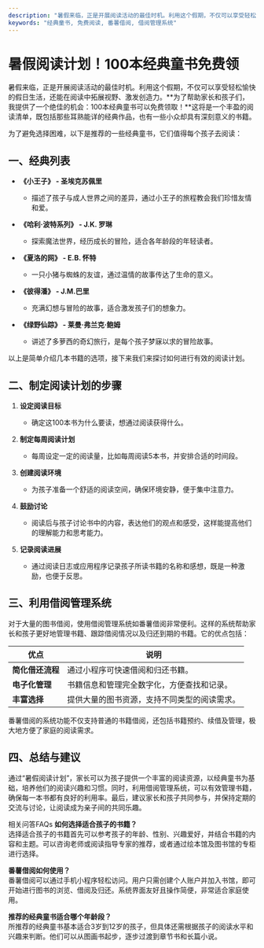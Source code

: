```yaml
---
description: "暑假来临，正是开展阅读活动的最佳时机。利用这个假期，不仅可以享受轻松愉快的假日生活，还能在阅读中拓展视野、激发创造力。**为了帮助家长和孩子们，我提供了一个绝佳的机会：100本经典童书可以免费领取！**这将是一个丰盈的阅读清单，既包括那些耳熟能详的经典作品，也有一些小众却具有深刻意义的书籍。"
keywords: "经典童书, 免费阅读, 番薯借阅, 借阅管理系统"
---
```

# 暑假阅读计划！100本经典童书免费领

暑假来临，正是开展阅读活动的最佳时机。利用这个假期，不仅可以享受轻松愉快的假日生活，还能在阅读中拓展视野、激发创造力。**为了帮助家长和孩子们，我提供了一个绝佳的机会：100本经典童书可以免费领取！**这将是一个丰盈的阅读清单，既包括那些耳熟能详的经典作品，也有一些小众却具有深刻意义的书籍。

为了避免选择困难，以下是推荐的一些经典童书，它们值得每个孩子去阅读：

## **一、经典列表**

- **《小王子》 - 圣埃克苏佩里**
    * 描述了孩子与成人世界之间的差异，通过小王子的旅程教会我们珍惜友情和爱。
    
- **《哈利·波特系列》 - J.K. 罗琳**
    * 探索魔法世界，经历成长的冒险，适合各年龄段的年轻读者。
    
- **《夏洛的网》 - E.B. 怀特**
    * 一只小猪与蜘蛛的友谊，通过温情的故事传达了生命的意义。
    
- **《彼得潘》 - J.M.巴里**
    * 充满幻想与冒险的故事，适合激发孩子们的想象力。

- **《绿野仙踪》 - 莱曼·弗兰克·鲍姆**
    * 讲述了多萝西的奇幻旅行，是每个孩子梦寐以求的冒险故事。

以上是简单介绍几本书籍的选项，接下来我们来探讨如何进行有效的阅读计划。

## **二、制定阅读计划的步骤**

1. **设定阅读目标**
   - 确定这100本书为什么要读，想通过阅读获得什么。
   
2. **制定每周阅读计划**
   - 每周设定一定的阅读量，比如每周阅读5本书，并安排合适的时间段。

3. **创建阅读环境**
   - 为孩子准备一个舒适的阅读空间，确保环境安静，便于集中注意力。

4. **鼓励讨论**
   - 阅读后与孩子讨论书中的内容，表达他们的观点和感受，这样能提高他们的理解能力和思考能力。

5. **记录阅读进展**
   - 通过阅读日志或应用程序记录孩子所读书籍的名称和感想，既是一种激励，也便于反思。

## **三、利用借阅管理系统**

对于大量的图书借阅，使用借阅管理系统如番薯借阅非常便利。这样的系统帮助家长和孩子更好地管理书籍、跟踪借阅情况以及归还到期的书籍。它的优点包括：

| 优点             | 说明 |
|------------------|------|
| **简化借还流程** | 通过小程序可快速借阅和归还书籍。 |
| **电子化管理**   | 书籍信息和管理完全数字化，方便查找和记录。 |
| **丰富选择**     | 提供大量的图书资源，支持不同类型的阅读需求。 |

番薯借阅的系统功能不仅支持普通的书籍借阅，还包括书籍预约、续借及管理，极大地方便了家庭的阅读需求。

## **四、总结与建议**

通过“暑假阅读计划”，家长可以为孩子提供一个丰富的阅读资源，以经典童书为基础，培养他们的阅读兴趣和习惯。同时，利用借阅管理系统，可以有效管理书籍，确保每一本书都有良好的利用率。最后，建议家长和孩子共同参与，并保持定期的交流与讨论，让阅读成为亲子间的共同乐趣。

相关问答FAQs
**如何选择适合孩子的书籍？**  
选择适合孩子的书籍首先可以参考孩子的年龄、性别、兴趣爱好，并结合书籍的内容和主题。可以咨询老师或阅读指导专家的推荐，或者通过绘本馆及图书馆的专柜进行选择。

**番薯借阅如何使用？**  
番薯借阅可以通过手机小程序轻松访问。用户只需创建个人账户并加入书馆，即可开始进行图书的浏览、借阅及归还。系统界面友好且操作简便，非常适合家庭使用。

**推荐的经典童书适合哪个年龄段？**  
所推荐的经典童书基本适合3岁到12岁的孩子，但具体还需根据孩子的阅读水平和兴趣来判断。他们可以从图画书起步，逐步过渡到章节书和长篇小说。
